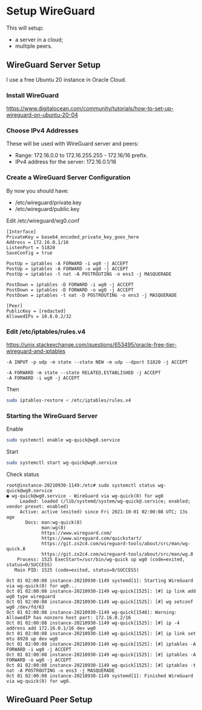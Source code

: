 # Setup WireGuard

This will setup:

* a server in a cloud;
* multiple peers.

## WireGuard Server Setup

I use a free Ubuntu 20 instance in Oracle Cloud.

### Install WireGuard

https://www.digitalocean.com/community/tutorials/how-to-set-up-wireguard-on-ubuntu-20-04

### Choose IPv4 Addresses

These will be used with WireGuard server and peers:

* Range: 172.16.0.0 to 172.16.255.255 - 172.16/16 prefix.
* IPv4 address for the server: 172.16.0.1/16

### Create a WireGuard Server Configuration

By now you should have:

* /etc/wireguard/private.key
* /etc/wireguard/public.key

Edit /etc/wireguard/wg0.conf

```
[Interface]
PrivateKey = base64_encoded_private_key_goes_here
Address = 172.16.0.1/16
ListenPort = 51820
SaveConfig = true

PostUp = iptables -A FORWARD -i wg0 -j ACCEPT
PostUp = iptables -A FORWARD -o wg0 -j ACCEPT
PostUp = iptables -t nat -A POSTROUTING -o ens3 -j MASQUERADE

PostDown = iptables -D FORWARD -i wg0 -j ACCEPT
PostDown = iptables -D FORWARD -o wg0 -j ACCEPT
PostDown = iptables -t nat -D POSTROUTING -o ens3 -j MASQUERADE

[Peer]
PublicKey = [redacted]
AllowedIPs = 10.8.0.2/32

```

### Edit /etc/iptables/rules.v4

https://unix.stackexchange.com/questions/653495/oracle-free-tier-wireguard-and-iptables

```
-A INPUT -p udp -m state --state NEW -m udp --dport 51820 -j ACCEPT

-A FORWARD -m state --state RELATED,ESTABLISHED -j ACCEPT
-A FORWARD -i wg0 -j ACCEPT
```

Then

```sh
sudo iptables-restore < /etc/iptables/rules.v4
```

### Starting the WireGuard Server

Enable

```sh
sudo systemctl enable wg-quick@wg0.service
```

Start

```sh
sudo systemctl start wg-quick@wg0.service
```

Check status

```console
root@instance-20210930-1149:/etc# sudo systemctl status wg-quick@wg0.service
● wg-quick@wg0.service - WireGuard via wg-quick(8) for wg0
     Loaded: loaded (/lib/systemd/system/wg-quick@.service; enabled; vendor preset: enabled)
     Active: active (exited) since Fri 2021-10-01 02:00:08 UTC; 13s ago
       Docs: man:wg-quick(8)
             man:wg(8)
             https://www.wireguard.com/
             https://www.wireguard.com/quickstart/
             https://git.zx2c4.com/wireguard-tools/about/src/man/wg-quick.8
             https://git.zx2c4.com/wireguard-tools/about/src/man/wg.8
    Process: 1525 ExecStart=/usr/bin/wg-quick up wg0 (code=exited, status=0/SUCCESS)
   Main PID: 1525 (code=exited, status=0/SUCCESS)

Oct 01 02:00:08 instance-20210930-1149 systemd[1]: Starting WireGuard via wg-quick(8) for wg0...
Oct 01 02:00:08 instance-20210930-1149 wg-quick[1525]: [#] ip link add wg0 type wireguard
Oct 01 02:00:08 instance-20210930-1149 wg-quick[1525]: [#] wg setconf wg0 /dev/fd/63
Oct 01 02:00:08 instance-20210930-1149 wg-quick[1548]: Warning: AllowedIP has nonzero host part: 172.16.0.2/16
Oct 01 02:00:08 instance-20210930-1149 wg-quick[1525]: [#] ip -4 address add 172.16.0.1/16 dev wg0
Oct 01 02:00:08 instance-20210930-1149 wg-quick[1525]: [#] ip link set mtu 8920 up dev wg0
Oct 01 02:00:08 instance-20210930-1149 wg-quick[1525]: [#] iptables -A FORWARD -i wg0 -j ACCEPT
Oct 01 02:00:08 instance-20210930-1149 wg-quick[1525]: [#] iptables -A FORWARD -o wg0 -j ACCEPT
Oct 01 02:00:08 instance-20210930-1149 wg-quick[1525]: [#] iptables -t nat -A POSTROUTING -o ens3 -j MASQUERADE
Oct 01 02:00:08 instance-20210930-1149 systemd[1]: Finished WireGuard via wg-quick(8) for wg0.
```


## WireGuard Peer Setup
